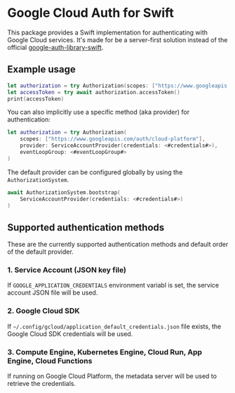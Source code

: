 # Google Cloud Auth for Swift

This package provides a Swift implementation for authenticating with Google Cloud services. It's made for be a server-first solution instead of the official [google-auth-library-swift](https://github.com/googleapis/google-auth-library-swift).

## Example usage

```swift
let authorization = try Authorization(scopes: ["https://www.googleapis.com/auth/cloud-platform"], eventLoopGroup: <#eventLoopGroup#>)
let accessToken = try await authorization.accessToken()
print(accessToken)
```

You can also implicitly use a specific method (aka provider) for authentication:

```swift
let authorization = try Authorization(
    scopes: ["https://www.googleapis.com/auth/cloud-platform"],
    provider: ServiceAccountProvider(credentials: <#credentials#>),
    eventLoopGroup: <#eventLoopGroup#>
)
```

The default provider can be configured globally by using the `AuthorizationSystem`.

```swift
await AuthorizationSystem.bootstrap(
    ServiceAccountProvider(credentials: <#credentials#>)
)
```

## Supported authentication methods

These are the currently supported authentication methods and default order of the default provider.

### 1. Service Account (JSON key file)

If `GOOGLE_APPLICATION_CREDENTIALS` environment variabl is set, the service account JSON file will be used.

### 2. Google Cloud SDK

If `~/.config/gcloud/application_default_credentials.json` file exists, the Google Cloud SDK credentials will be used.

### 3. Compute Engine, Kubernetes Engine, Cloud Run, App Engine, Cloud Functions

If running on Google Cloud Platform, the metadata server will be used to retrieve the credentials.
